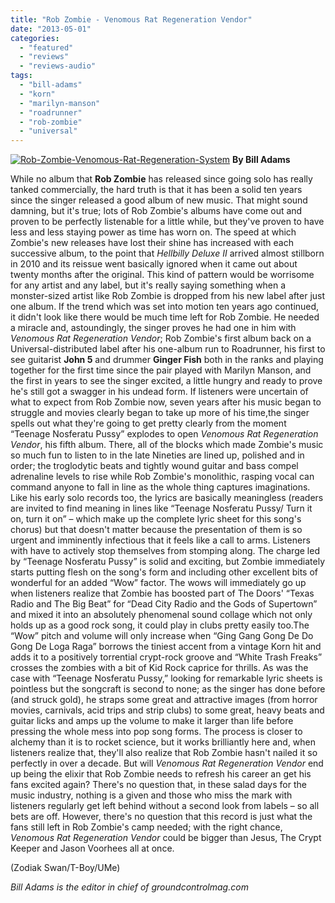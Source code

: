 ```yaml
---
title: "Rob Zombie - Venomous Rat Regeneration Vendor"
date: "2013-05-01"
categories: 
  - "featured"
  - "reviews"
  - "reviews-audio"
tags: 
  - "bill-adams"
  - "korn"
  - "marilyn-manson"
  - "roadrunner"
  - "rob-zombie"
  - "universal"
---
```


[![Rob-Zombie-Venomous-Rat-Regeneration-System](http://www.hellbound.ca/wp-content/uploads/2013/05/Rob-Zombie-Venomous-Rat-Regeneration-System.jpg)](http://www.hellbound.ca/wp-content/uploads/2013/05/Rob-Zombie-Venomous-Rat-Regeneration-System.jpg) **By Bill Adams**

While no album that **Rob Zombie** has released since going solo has really tanked commercially, the hard truth is that it has been a solid ten years since the singer released a good album of new music. That might sound damning, but it's true; lots of Rob Zombie's albums have come out and proven to be perfectly listenable for a little while, but they've proven to have less and less staying power as time has worn on. The speed at which Zombie's new releases have lost their shine has increased with each successive album, to the point that _Hellbilly Deluxe II_ arrived almost stillborn in 2010 and its reissue went basically ignored when it came out about twenty months after the original. This kind of pattern would be worrisome for any artist and any label, but it's really saying something when a monster-sized artist like Rob Zombie is dropped from his new label after just one album. If the trend which was set into motion ten years ago continued, it didn't look like there would be much time left for Rob Zombie. He needed a miracle and, astoundingly, the singer proves he had one in him with _Venomous Rat Regeneration Vendor_; Rob Zombie's first album back on a Universal-distributed label after his one-album run to Roadrunner, his first to see guitarist **John 5** and drummer **Ginger Fish** both in the ranks and playing together for the first time since the pair played with Marilyn Manson, and the first in years to see the singer excited, a little hungry and ready to prove he's still got a swagger in his undead form. If listeners were uncertain of what to expect from Rob Zombie now, seven years after his music began to struggle and movies clearly began to take up more of his time,the singer spells out what they're going to get pretty clearly from the moment “Teenage Nosferatu Pussy” explodes to open _Venomous Rat Regeneration Vendor_, his fifth album. There, all of the blocks which made Zombie's music so much fun to listen to in the late Nineties are lined up, polished and in order; the troglodytic beats and tightly wound guitar and bass compel adrenaline levels to rise while Rob Zombie's monolithic, rasping vocal can command anyone to fall in line as the whole thing captures imaginations. Like his early solo records too, the lyrics are basically meaningless (readers are invited to find meaning in lines like “Teenage Nosferatu Pussy/ Turn it on, turn it on” – which make up the complete lyric sheet for this song's chorus) but that doesn't matter because the presentation of them is so urgent and imminently infectious that it feels like a call to arms. Listeners with have to actively stop themselves from stomping along. The charge led by “Teenage Nosferatu Pussy” is solid and exciting, but Zombie immediately starts putting flesh on the song's form and including other excellent bits of wonderful for an added “Wow” factor. The wows will immediately go up when listeners realize that Zombie has boosted part of The Doors' “Texas Radio and The Big Beat” for “Dead City Radio and the Gods of Supertown” and mixed it into an absolutely phenomenal sound collage which not only holds up as a good rock song, it could play in clubs pretty easily too.The “Wow” pitch and volume will only increase when “Ging Gang Gong De Do Gong De Loga Raga” borrows the tiniest accent from a vintage Korn hit and adds it to a positively torrential crypt-rock groove and “White Trash Freaks” crosses the zombies with a bit of Kid Rock caprice for thrills. As was the case with “Teenage Nosferatu Pussy,” looking for remarkable lyric sheets is pointless but the songcraft is second to none; as the singer has done before (and struck gold), he straps some great and attractive images (from horror movies, carnivals, acid trips and strip clubs) to some great, heavy beats and guitar licks and amps up the volume to make it larger than life before pressing the whole mess into pop song forms. The process is closer to alchemy than it is to rocket science, but it works brilliantly here and, when listeners realize that, they'll also realize that Rob Zombie hasn't nailed it so perfectly in over a decade. But will _Venomous Rat Regeneration Vendor_ end up being the elixir that Rob Zombie needs to refresh his career an get his fans excited again? There's no question that, in these salad days for the music industry, nothing is a given and those who miss the mark with listeners regularly get left behind without a second look from labels – so all bets are off. However, there's no question that this record is just what the fans still left in Rob Zombie's camp needed; with the right chance, _Venomous Rat Regeneration Vendor_ could be bigger than Jesus, The Crypt Keeper and Jason Voorhees all at once.

(Zodiak Swan/T-Boy/UMe)

_Bill Adams is the editor in chief of groundcontrolmag.com_
